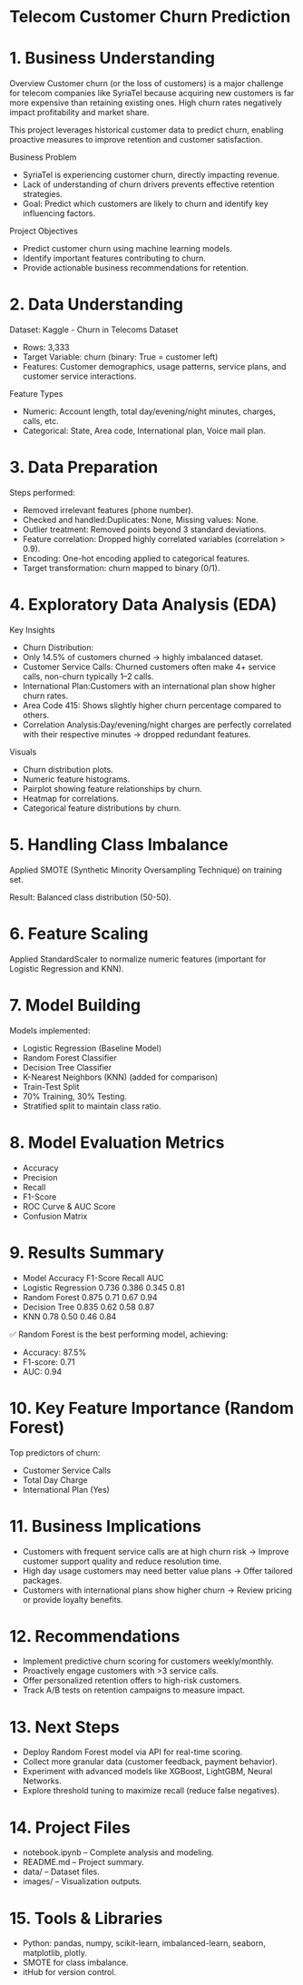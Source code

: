 # Telecom Customer Churn Prediction ###

# 1. Business Understanding
Overview
Customer churn (or the loss of customers) is a major challenge for telecom companies like SyriaTel because acquiring new customers is far more expensive than retaining existing ones. High churn rates negatively impact profitability and market share.

This project leverages historical customer data to predict churn, enabling proactive measures to improve retention and customer satisfaction.

Business Problem
- SyriaTel is experiencing customer churn, directly impacting revenue.
- Lack of understanding of churn drivers prevents effective retention strategies.
- Goal: Predict which customers are likely to churn and identify key influencing factors.

Project Objectives
- Predict customer churn using machine learning models.
- Identify important features contributing to churn.
- Provide actionable business recommendations for retention.

# 2. Data Understanding

Dataset: Kaggle - Churn in Telecoms Dataset

- Rows: 3,333
- Target Variable: churn (binary: True = customer left)
- Features: Customer demographics, usage patterns, service plans, and customer service interactions.

Feature Types

- Numeric: Account length, total day/evening/night minutes, charges, calls, etc.
- Categorical: State, Area code, International plan, Voice mail plan.

# 3. Data Preparation
Steps performed:

- Removed irrelevant features (phone number).
- Checked and handled:Duplicates: None, Missing values: None.
- Outlier treatment: Removed points beyond 3 standard deviations.
- Feature correlation: Dropped highly correlated variables (correlation > 0.9).
- Encoding: One-hot encoding applied to categorical features.
- Target transformation: churn mapped to binary (0/1).

# 4. Exploratory Data Analysis (EDA)

Key Insights
- Churn Distribution:
- Only 14.5% of customers churned → highly imbalanced dataset.
- Customer Service Calls: Churned customers often make 4+ service calls, non-churn typically 1–2 calls.
- International Plan:Customers with an international plan show higher churn rates.
- Area Code 415: Shows slightly higher churn percentage compared to others.
- Correlation Analysis:Day/evening/night charges are perfectly correlated with their respective minutes → dropped redundant features.

Visuals
- Churn distribution plots.
- Numeric feature histograms.
- Pairplot showing feature relationships by churn.
- Heatmap for correlations.
- Categorical feature distributions by churn.

# 5. Handling Class Imbalance
Applied SMOTE (Synthetic Minority Oversampling Technique) on training set.

Result: Balanced class distribution (50-50).

# 6. Feature Scaling
Applied StandardScaler to normalize numeric features (important for Logistic Regression and KNN).

# 7. Model Building
Models implemented:
- Logistic Regression (Baseline Model)
- Random Forest Classifier
- Decision Tree Classifier
- K-Nearest Neighbors (KNN) (added for comparison)
- Train-Test Split
- 70% Training, 30% Testing.
- Stratified split to maintain class ratio.

# 8. Model Evaluation Metrics
- Accuracy
- Precision
- Recall
- F1-Score
- ROC Curve & AUC Score
- Confusion Matrix

# 9. Results Summary
- Model	Accuracy	F1-Score	Recall	AUC
- Logistic Regression	0.736	0.386	0.345	0.81
- Random Forest	0.875	0.71	0.67	0.94
- Decision Tree	0.835	0.62	0.58	0.87
- KNN	0.78	0.50	0.46	0.84

✅ Random Forest is the best performing model, achieving:

- Accuracy: 87.5%
- F1-score: 0.71
- AUC: 0.94

# 10. Key Feature Importance (Random Forest)
Top predictors of churn:
- Customer Service Calls
- Total Day Charge
- International Plan (Yes)

# 11. Business Implications
- Customers with frequent service calls are at high churn risk → Improve customer support quality and reduce resolution time.
- High day usage customers may need better value plans → Offer tailored packages.
- Customers with international plans show higher churn → Review pricing or provide loyalty benefits.

# 12. Recommendations
- Implement predictive churn scoring for customers weekly/monthly.
- Proactively engage customers with >3 service calls.
- Offer personalized retention offers to high-risk customers.
- Track A/B tests on retention campaigns to measure impact.

# 13. Next Steps
- Deploy Random Forest model via API for real-time scoring.
- Collect more granular data (customer feedback, payment behavior).
- Experiment with advanced models like XGBoost, LightGBM, Neural Networks.
- Explore threshold tuning to maximize recall (reduce false negatives).

# 14. Project Files
- notebook.ipynb – Complete analysis and modeling.
- README.md – Project summary.
- data/ – Dataset files.
- images/ – Visualization outputs.

# 15. Tools & Libraries
- Python: pandas, numpy, scikit-learn, imbalanced-learn, seaborn, matplotlib, plotly.
- SMOTE for class imbalance.
- itHub for version control.

